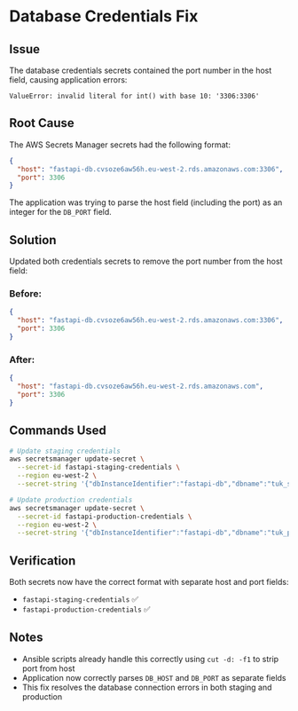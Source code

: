 # Database Credentials Fix

## Issue
The database credentials secrets contained the port number in the host field, causing application errors:

```
ValueError: invalid literal for int() with base 10: '3306:3306'
```

## Root Cause
The AWS Secrets Manager secrets had the following format:
```json
{
  "host": "fastapi-db.cvsoze6aw56h.eu-west-2.rds.amazonaws.com:3306",
  "port": 3306
}
```

The application was trying to parse the host field (including the port) as an integer for the `DB_PORT` field.

## Solution
Updated both credentials secrets to remove the port number from the host field:

### Before:
```json
{
  "host": "fastapi-db.cvsoze6aw56h.eu-west-2.rds.amazonaws.com:3306",
  "port": 3306
}
```

### After:
```json
{
  "host": "fastapi-db.cvsoze6aw56h.eu-west-2.rds.amazonaws.com",
  "port": 3306
}
```

## Commands Used
```bash
# Update staging credentials
aws secretsmanager update-secret \
  --secret-id fastapi-staging-credentials \
  --region eu-west-2 \
  --secret-string '{"dbInstanceIdentifier":"fastapi-db","dbname":"tuk_staging","engine":"mysql","host":"fastapi-db.cvsoze6aw56h.eu-west-2.rds.amazonaws.com","password":"dhKE[&P.wSbjWFm%l=.*R4b#-a8q])F:","port":3306,"username":"fastapi_staging"}'

# Update production credentials
aws secretsmanager update-secret \
  --secret-id fastapi-production-credentials \
  --region eu-west-2 \
  --secret-string '{"dbInstanceIdentifier":"fastapi-db","dbname":"tuk_production","engine":"mysql","host":"fastapi-db.cvsoze6aw56h.eu-west-2.rds.amazonaws.com","password":"r7N+Y8Gk8cMsOeApt*Aux,2|x=Rc?9or","port":3306,"username":"fastapi_production"}'
```

## Verification
Both secrets now have the correct format with separate host and port fields:
- `fastapi-staging-credentials` ✅
- `fastapi-production-credentials` ✅

## Notes
- Ansible scripts already handle this correctly using `cut -d: -f1` to strip port from host
- Application now correctly parses `DB_HOST` and `DB_PORT` as separate fields
- This fix resolves the database connection errors in both staging and production
